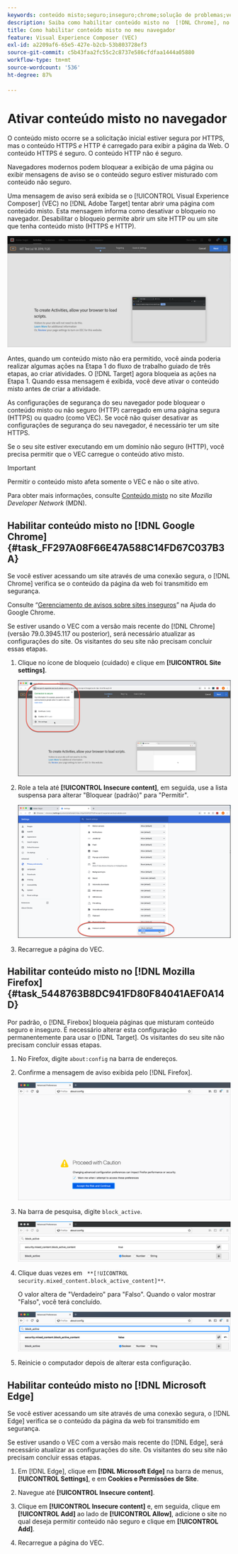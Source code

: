 ```yaml
---
keywords: conteúdo misto;seguro;inseguro;chrome;solução de problemas;vec;visual experience composer;inseguro;http;https;firefox;internet explorer
description: Saiba como habilitar conteúdo misto no  [!DNL Chrome], no  [!DNL Firefox] e no  [!DNL Edge].
title: Como habilitar conteúdo misto no meu navegador
feature: Visual Experience Composer (VEC)
exl-id: a2209af6-65e5-427e-b2cb-53b803728ef3
source-git-commit: c5b43faa2fc55c2c8737e586cfdfaa1444a05880
workflow-type: tm+mt
source-wordcount: '536'
ht-degree: 87%

---
```


# Ativar conteúdo misto no navegador

O conteúdo misto ocorre se a solicitação inicial estiver segura por HTTPS, mas o conteúdo HTTPS *e* HTTP é carregado para exibir a página da Web. O conteúdo HTTPS é seguro. O conteúdo HTTP não é seguro.

Navegadores modernos podem bloquear a exibição de uma página ou exibir mensagens de aviso se o conteúdo seguro estiver misturado com conteúdo não seguro.

Uma mensagem de aviso será exibida se o [!UICONTROL Visual Experience Composer] (VEC) no [!DNL Adobe Target] tentar abrir uma página com conteúdo misto. Esta mensagem informa como desativar o bloqueio no navegador. Desabilitar o bloqueio permite abrir um site HTTP ou um site que tenha conteúdo misto (HTTPS e HTTP).

![Aviso de conteúdo misto](/help/main/c-experiences/c-visual-experience-composer/r-troubleshoot-composer/assets/mixed_content_warning.png)

Antes, quando um conteúdo misto não era permitido, você ainda poderia realizar algumas ações na Etapa 1 do fluxo de trabalho guiado de três etapas, ao criar atividades. O [!DNL Target] agora bloqueia as ações na Etapa 1. Quando essa mensagem é exibida, você deve ativar o conteúdo misto antes de criar a atividade.

As configurações de segurança do seu navegador pode bloquear o conteúdo misto ou não seguro (HTTP) carregado em uma página segura (HTTPS) ou quadro (como VEC). Se você não quiser desativar as configurações de segurança do seu navegador, é necessário ter um site HTTPS.

Se o seu site estiver executando em um domínio não seguro (HTTP), você precisa permitir que o VEC carregue o conteúdo ativo misto.

>[!IMPORTANT]
>
>Permitir o conteúdo misto afeta somente o VEC e não o site ativo.

Para obter mais informações, consulte [Conteúdo misto](https://developer.mozilla.org/en-US/docs/Web/Security/Mixed_content) no site *Mozilla Developer Network* (MDN).

## Habilitar conteúdo misto no [!DNL Google Chrome] {#task_FF297A08F66E47A588C14FD67C037B3A}

Se você estiver acessando um site através de uma conexão segura, o [!DNL Chrome] verifica se o conteúdo da página da web foi transmitido em segurança.

Consulte “[Gerenciamento de avisos sobre sites inseguros](https://support.google.com/chrome/answer/99020?hl=pt-BR)” na Ajuda do Google Chrome.

Se estiver usando o VEC com a versão mais recente do [!DNL Chrome] (versão 79.0.3945.117 ou posterior), será necessário atualizar as configurações do site. Os visitantes do seu site não precisam concluir essas etapas.

1. Clique no ícone de bloqueio (cuidado) e clique em **[!UICONTROL Site settings]**.

   ![Configurações do site](/help/main/c-experiences/c-visual-experience-composer/r-troubleshoot-composer/assets/site-settings.png)

1. Role a tela até **[!UICONTROL Insecure content]**, em seguida, use a lista suspensa para alterar &quot;Bloquear (padrão)&quot; para &quot;Permitir&quot;.

   ![Conteúdo não seguro](/help/main/c-experiences/c-visual-experience-composer/r-troubleshoot-composer/assets/insecure-content.png)

1. Recarregue a página do VEC.

## Habilitar conteúdo misto no [!DNL Mozilla Firefox] {#task_5448763B8DC941FD80F84041AEF0A14D}

Por padrão, o [!DNL Firebox] bloqueia páginas que misturam conteúdo seguro e inseguro. É necessário alterar esta configuração permanentemente para usar o [!DNL Target]. Os visitantes do seu site não precisam concluir essas etapas.

1. No Firefox, digite `about:config` na barra de endereços.
1. Confirme a mensagem de aviso exibida pelo [!DNL Firefox].

   ![Aviso do Firefox](/help/main/c-experiences/c-visual-experience-composer/r-troubleshoot-composer/assets/firefox.png)

1. Na barra de pesquisa, digite `block_active`.

   ![Configuração de block_active do Firefox](/help/main/c-experiences/c-visual-experience-composer/r-troubleshoot-composer/assets/firefox3.png)

1. Clique duas vezes em ` **[!UICONTROL security.mixed_content.block_active_content]**`.

   O valor altera de &quot;Verdadeiro&quot; para &quot;Falso&quot;. Quando o valor mostrar &quot;Falso&quot;, você terá concluído. 

   ![Segurança do Firefox](/help/main/c-experiences/c-visual-experience-composer/r-troubleshoot-composer/assets/firefox2.png)

1. Reinicie o computador depois de alterar esta configuração.

## Habilitar conteúdo misto no [!DNL Microsoft Edge]

Se você estiver acessando um site através de uma conexão segura, o [!DNL Edge] verifica se o conteúdo da página da web foi transmitido em segurança.

Se estiver usando o VEC com a versão mais recente do [!DNL Edge], será necessário atualizar as configurações do site. Os visitantes do seu site não precisam concluir essas etapas.

1. Em [!DNL Edge], clique em **[!DNL Microsoft Edge]** na barra de menus, **[!UICONTROL Settings]**, e em **Cookies e Permissões de Site**.

1. Navegue até **[!UICONTROL Insecure content]**.

1. Clique em **[!UICONTROL Insecure content]** e, em seguida, clique em **[!UICONTROL Add]** ao lado de **[!UICONTROL Allow]**, adicione o site no qual deseja permitir conteúdo não seguro e clique em **[!UICONTROL Add]**.

1. Recarregue a página do VEC.
